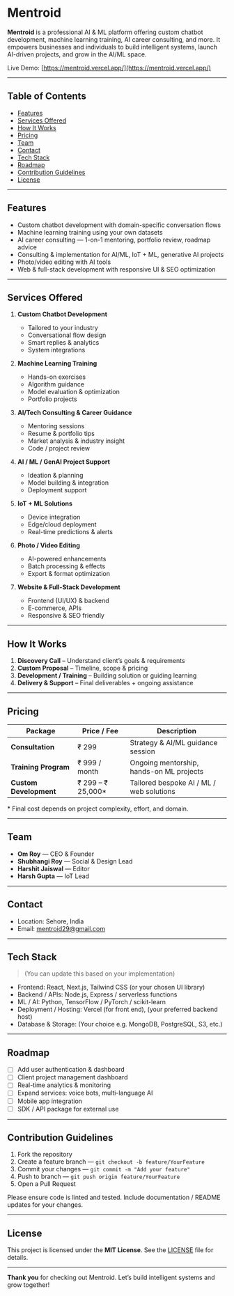 # Mentroid

**Mentroid** is a professional AI & ML platform offering custom chatbot development, machine learning training, AI career consulting, and more. It empowers businesses and individuals to build intelligent systems, launch AI-driven projects, and grow in the AI/ML space.

Live Demo: [https://mentroid.vercel.app/](https://mentroid.vercel.app/)

---

## Table of Contents

- [Features](#features)  
- [Services Offered](#services-offered)  
- [How It Works](#how-it-works)  
- [Pricing](#pricing)  
- [Team](#team)  
- [Contact](#contact)  
- [Tech Stack](#tech-stack)  
- [Roadmap](#roadmap)  
- [Contribution Guidelines](#contribution-guidelines)  
- [License](#license)  

---

## Features

- Custom chatbot development with domain-specific conversation flows  
- Machine learning training using your own datasets  
- AI career consulting — 1-on-1 mentoring, portfolio review, roadmap advice  
- Consulting & implementation for AI/ML, IoT + ML, generative AI projects  
- Photo/video editing with AI tools  
- Web & full-stack development with responsive UI & SEO optimization  

---

## Services Offered

1. **Custom Chatbot Development**  
   - Tailored to your industry  
   - Conversational flow design  
   - Smart replies & analytics  
   - System integrations  

2. **Machine Learning Training**  
   - Hands-on exercises  
   - Algorithm guidance  
   - Model evaluation & optimization  
   - Portfolio projects  

3. **AI/Tech Consulting & Career Guidance**  
   - Mentoring sessions  
   - Resume & portfolio tips  
   - Market analysis & industry insight  
   - Code / project review  

4. **AI / ML / GenAI Project Support**  
   - Ideation & planning  
   - Model building & integration  
   - Deployment support  

5. **IoT + ML Solutions**  
   - Device integration  
   - Edge/cloud deployment  
   - Real-time predictions & alerts  

6. **Photo / Video Editing**  
   - AI-powered enhancements  
   - Batch processing & effects  
   - Export & format optimization  

7. **Website & Full-Stack Development**  
   - Frontend (UI/UX) & backend  
   - E-commerce, APIs  
   - Responsive & SEO friendly  

---

## How It Works

1. **Discovery Call** – Understand client’s goals & requirements  
2. **Custom Proposal** – Timeline, scope & pricing  
3. **Development / Training** – Building solution or guiding learning  
4. **Delivery & Support** – Final deliverables + ongoing assistance  

---

## Pricing

| Package                 | Price / Fee                         | Description |
|--------------------------|-----------------------------------------|-------------|
| **Consultation**        | ₹ 299                                  | Strategy & AI/ML guidance session |
| **Training Program**     | ₹ 999 / month                          | Ongoing mentorship, hands-on ML projects |
| **Custom Development**   | ₹ 299 – ₹ 25,000*                      | Tailored bespoke AI / ML / web solutions |

\* Final cost depends on project complexity, effort, and domain.

---

## Team

- **Om Roy** — CEO & Founder  
- **Shubhangi Roy** — Social & Design Lead  
- **Harshit Jaiswal** — Editor  
- **Harsh Gupta** — IoT Lead  

---

## Contact

- Location: Sehore, India  
- Email: mentroid29@gmail.com  

---

## Tech Stack

> (You can update this based on your implementation)

- Frontend: React, Next.js, Tailwind CSS (or your chosen UI library)  
- Backend / APIs: Node.js, Express / serverless functions  
- ML / AI: Python, TensorFlow / PyTorch / scikit-learn  
- Deployment / Hosting: Vercel (for front end), (your preferred backend host)  
- Database & Storage: (Your choice e.g. MongoDB, PostgreSQL, S3, etc.)

---

## Roadmap

- [ ] Add user authentication & dashboard  
- [ ] Client project management dashboard  
- [ ] Real-time analytics & monitoring  
- [ ] Expand services: voice bots, multi-language AI  
- [ ] Mobile app integration  
- [ ] SDK / API package for external use  

---

## Contribution Guidelines

1. Fork the repository  
2. Create a feature branch — `git checkout -b feature/YourFeature`  
3. Commit your changes — `git commit -m "Add your feature"`  
4. Push to branch — `git push origin feature/YourFeature`  
5. Open a Pull Request  

Please ensure code is linted and tested. Include documentation / README updates for your changes.

---

## License

This project is licensed under the **MIT License**. See the [LICENSE](LICENSE) file for details.

---

**Thank you** for checking out Mentroid. Let’s build intelligent systems and grow together!  

